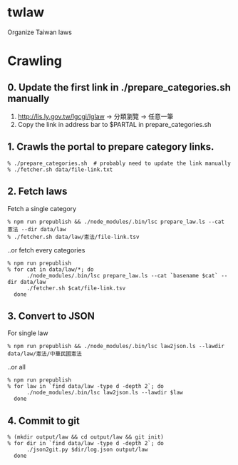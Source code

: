 twlaw
=====

Organize Taiwan laws

# Crawling

## 0. Update the first link in ./prepare_categories.sh manually
1. http://lis.ly.gov.tw/lgcgi/lglaw -> 分類瀏覽 -> 任意一筆
2. Copy the link in address bar to $PARTAL in prepare_categories.sh

## 1. Crawls the portal to prepare category links.
    % ./prepare_categories.sh  # probably need to update the link manually
    % ./fetcher.sh data/file-link.txt

## 2. Fetch laws

Fetch a single category

    % npm run prepublish && ./node_modules/.bin/lsc prepare_law.ls --cat 憲法 --dir data/law
    % ./fetcher.sh data/law/憲法/file-link.tsv

..or fetch every categories

    % npm run prepublish
    % for cat in data/law/*; do
          ./node_modules/.bin/lsc prepare_law.ls --cat `basename $cat` --dir data/law
          ./fetcher.sh $cat/file-link.tsv
      done

## 3. Convert to JSON
For single law

    % npm run prepublish && ./node_modules/.bin/lsc law2json.ls --lawdir data/law/憲法/中華民國憲法

..or all

    % npm run prepublish
    % for law in `find data/law -type d -depth 2`; do
          ./node_modules/.bin/lsc law2json.ls --lawdir $law
      done

## 4. Commit to git
    % (mkdir output/law && cd output/law && git init)
    % for dir in `find data/law -type d -depth 2`; do
          ./json2git.py $dir/log.json output/law
      done

